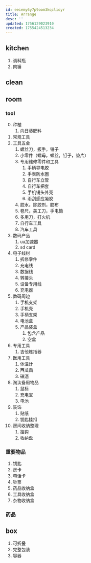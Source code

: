 ```yaml
---
id: eeiemy6y7p9oom3kqclioyr
title: Arrange
desc: ''
updated: 1756129023910
created: 1755424513234
---
```



## kitchen

1. 调料瓶
2. 肉锤

## clean

## room

### tool

0. 种植
   1. 向日葵肥料
1. 常规工具
2. 工具五金
   1. 螺丝刀，扳手，钳子
   2. 小零件（螺母，螺丝，钉子，垫片）
   3. 专用维修零件和工具
      1. 手柄导电胶
      2. 手表防水圈
      3. 自行车立管
      4. 自行车把套
      5. 手机镜头外壳
      6. 雨刮感应凝胶
   4. 胶水，除胶剂，胶布
   5. 卷尺，美工刀，手电筒
   6. 多用刀，打火机
   7. 自行车工具
   8. 汽车工具
3. 数码产品
   1. uu加速器
   2. sd card
4. 电子线材
   1. 拆修零件
   2. 充电线
   3. 数据线
   4. 转接头
   5. 设备专用线
   6. 充电器
5. 数码周边
   1. 手机支架
   2. 手机壳
   3. 手柄支架
   4. 电池盒
   5. 产品装盒
      1. 包含产品
      2. 空盒
6. 专用工具
   1. 吉他炼指器
7. 医用工具
   1. 体温计
   2. 西瓜霜
   3. 碘酒
8. 淘汰备用物品
   1. 鼠标
   2. 充电宝
   3. 电池
9. 装饰
   1. 贴纸
   2. 钥匙挂扣
10. 房间收纳整理
    1. 挂钩
    2. 收纳盘  

### 重要物品

1. 钥匙
2. 房卡
3. 电话卡
4. 钞票
5. 药品收纳盒
6. 工具收纳盒
7. 杂物收纳盒

### 药品

## box

1. 可折叠
2. 完整包装
3. 容器
